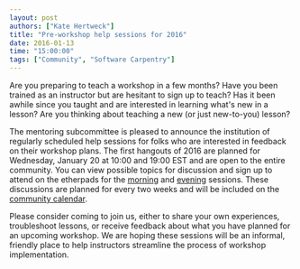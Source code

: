 ```yaml
---
layout: post
authors: ["Kate Hertweck"]
title: "Pre-workshop help sessions for 2016"
date: 2016-01-13
time: "15:00:00"
tags: ["Community", "Software Carpentry"]
---
```


Are you preparing to teach a workshop in a few months? 
Have you been trained as an instructor but are hesitant to sign up to teach? 
Has it been awhile since you taught and are interested in learning what's new in a lesson? 
Are you thinking about teaching a new (or just new-to-you) lesson?

The mentoring subcommittee is pleased to announce the institution of regularly scheduled 
help sessions for folks who are interested in feedback on their workshop plans. 
The first hangouts of 2016 are planned for Wednesday, January 20 at 10:00 and 19:00 EST 
and are open to the entire community. You can view possible topics for discussion and 
sign up to attend on the etherpads for the [morning](http://pad.software-carpentry.org/pre-workshop-morning) 
and [evening](http://pad.software-carpentry.org/pre-workshop-evening) sessions. 
These discussions are planned for every two weeks and will be included on the 
[community calendar](https://calendar.google.com/calendar/embed?src=oseuuoht0tvjbokgg3noh8c47g%40group.calendar.google.com). 

Please consider coming to join us, either to share your own experiences, troubleshoot lessons, 
or receive feedback about what you have planned for an upcoming workshop. We are hoping these 
sessions will be an informal, friendly place to help instructors streamline the process of workshop 
implementation. 
